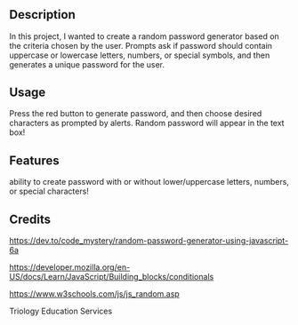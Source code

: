 # <password-generator>

## Description

In this project, I wanted to create a random password generator 
based on the criteria chosen by the user. Prompts ask if
password should contain uppercase or lowercase letters, numbers,
or special symbols, and then generates a unique password for the user.

## Usage

Press the red button to generate password, and then choose desired
characters as prompted by alerts. Random password will appear in
the text box!

## Features
ability to create password with or without lower/uppercase letters,
numbers, or special characters!

## Credits


  https://dev.to/code_mystery/random-password-generator-using-javascript-6a

  https://developer.mozilla.org/en-US/docs/Learn/JavaScript/Building_blocks/conditionals

  https://www.w3schools.com/js/js_random.asp

  Triology Education Services
